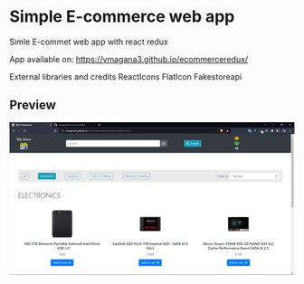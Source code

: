 # Simple E-commerce web app

Simle E-commet web app with react redux

App available on: https://vmagana3.github.io/ecommerceredux/

External libraries and credits
ReactIcons
FlatIcon
Fakestoreapi

## Preview
![Green Art Landing Page](././src/utils/images/screenshot.png)

